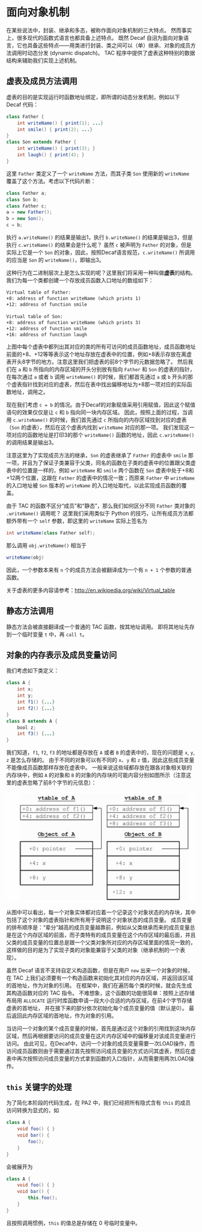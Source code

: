 # 面向对象机制

在某些说法中，封装、继承和多态，被称作面向对象机制的三大特点。
然而事实上，很多现代的函数式语言也都具备上述特点。
既然 Decaf 自诩为面向对象语言，它也具备这些特点——用类进行封装、类之间可以（单）继承、对象的成员方法调用时动态分发 (dynamic dispatch)。
TAC 程序中提供了虚表这种特别的数据结构来辅助我们实现上述机制。

## 虚表及成员方法调用

虚表的目的是实现运行时函数地址绑定，即所谓的动态分发机制，例如以下 Decaf 代码：

```java
class Father {
    int writeName() { print(1); ...}
    int smile() { print(2); ...}
}
class Son extends Father {
    int writeName() { print(3); }
    int laugh() { print(4); }
}
```

这里 `Father` 类定义了一个 `writeName` 方法，而其子类 `Son` 使用新的 `writeName` 覆盖了这个方法。考虑以下代码片断：

```java
class Father a;
class Son b;
class Father c;
a = new Father();
b = new Son();
c = b;
```

执行 `a.writeName()` 的结果是输出1，执行 `b.writeName()` 的结果是输出3，但是执行 `c.writeName()` 的结果会是什么呢？
虽然 `c` 被声明为 `Father` 的对象，但是实际上它是一个 `Son` 的对象，因此，按照Decaf语言规范，`c.writeName()` 所调用的应当是 `Son` 的 `writeName()`，即输出3。

这种行为在二进制层次上是怎么实现的呢？这里我们将采用一种叫做**虚表**的结构。我们为每一个类都创建一个存放成员函数入口地址的数组如下：

```text
Virtual table of Father:
+8: address of function writeName (which prints 1)
+12: address of function smile

Virtual table of Son:
+8: address of function writeName (which prints 3)
+12: address of function smile
+16: address of function laugh
```

上图中每个虚表中都列出其对应的类的所有可访问的成员函数地址，成员函数地址前面的+8、+12等等表示这个地址存放在虚表中的位置，例如+8表示存放在离虚表开头8字节的地方。注意这里我们把虚表的前8个字节的元数据忽略了。
然后我们在 `a` 和 `b` 所指向的内存区域的开头分别放有指向 `Father` 和 `Son` 的虚表的指针，在每次通过 `a` 或者 `b` 调用 `writeName()` 的时候，我们都首先通过 `a` 或 `b` 开头的那个虚表指针找到对应的虚表，然后在表中找出偏移地址为+8那一项对应的实际函数地址，调用之。

现在我们考虑 `c = b` 的情况。由于Decaf的对象赋值采用引用赋值，因此这个赋值语句的效果仅仅是让 `c` 和 `b` 指向同一块内存区域。
因此，按照上面的过程，当调用 `c.writeName()` 的时候，我们首先通过 `c` 所指向的内存区域找到对应的虚表（`Son` 的虚表），然后在这个虚表内找到  `writeName` 对应的那一项。
我们发现这一项对应的函数地址是打印3的那个 `writeName()` 函数的地址，因此 `c.writeName()` 的调用结果是输出3。

注意这里为了实现成员方法的继承，`Son` 的虚表继承了 `Father` 的虚表中 `smile` 那一项，并且为了保证子类兼容于父类，同名的函数在子类的虚表中的位置跟父类虚表中的位置是一样的，例如 `writeName` 和 `smile` 两个函数在 `Son` 虚表中处于+8和+12两个位置，这跟在 `Father` 的虚表中的情况一致；而原来 `Father` 中 `writeName` 的入口地址被 `Son` 版本的 `writeName` 的入口地址取代，以此实现成员函数的覆盖。

由于 TAC 的函数不区分“成员”和“静态”，那么我们如何区分不同 `Father` 类对象的 `.writeName()` 调用呢？
这里我们采用类似于 Python 的技巧，让所有成员方法都额外带有一个 `self` 参数，即这里的 `writeName` 实际上签名为

```java
int writeName(class Father self);
```

那么调用 `obj.writeName()` 相当于

```java
writeName(obj)
```

因此，一个参数本来有 `n` 个的成员方法会被翻译成为一个有 `n + 1` 个参数的普通函数。

关于虚表的更多内容请参考：http://en.wikipedia.org/wiki/Virtual_table

## 静态方法调用

静态方法会被直接翻译成一个普通的 TAC 函数，按其地址调用。
即将其地址先存到一个临时变量 `t` 中，再 `call t`。

## 对象的内存表示及成员变量访问

我们考虑如下类定义：

```java
class A {
    int x;
    int y;
    int f1() {...}
    int f2() {...}
}
class B extends A {
    bool z;
    int f3() {...}
}
```

我们知道，`f1`, `f2`, `f3` 的地址都是存放在 `A` 或者 `B` 的虚表中的，现在的问题是 `x`, `y`, `z` 是怎么存储的。
由于不同的对象可以有不同的 `x`、`y` 和 `z` 值，因此这些成员变量不能像成员函数那样存放在虚表中。
一般来说这些域都存放在跟各对象相关联的内存块中，例如 `A` 的对象和 `B` 的对象的内存块的可能内容分别如图所示（注意这里的虚表忽略了前8个字节的元信息）：

![](./pic/PA3.png)

从图中可以看出，每一个对象实体都对应着一个记录这个对象状态的内存块，其中包括了这个对象的虚表指针和所有用于说明这个对象状态的成员变量。
成员变量的排布顺序是：“辈分”越高的成员变量越靠前，例如从父类继承而来的成员变量总是在这个内存区域的前面，而子类特有的成员变量在这个内存区域的最后面，并且父类的成员变量的位置总是跟一个父类对象所对应的内存区域里面的情况一致的，这样做的目的是为了实现子类的对象能兼容于父类的对象（继承机制的一个表现）。

虽然 Decaf 语言不支持自定义构造函数，但是在用户 `new` 出来一个对象的时候，在 TAC 上我们必须要有一个构造函数来初始化其对应的内存区域，并返回该区域的首地址，作为对象的引用。
在框架中，我们在遍历每个类的时候，就会先生成其构造函数对应的 TAC 指令。
不难想象，这个函数的功能很简单：按照上述存储布局用 `ALLOCATE` 运行时库函数申请一段大小合适的内存区域，在前4个字节存储虚表的首地址，
并在接下来的部分依次初始化每个成员变量的值（默认是0）。
最后返回此内存区域的首地址，作为对象的引用。

当访问一个对象的某个成员变量的时候，首先是通过这个对象的引用找到这块内存区域，然后再根据要访问的成员变量在这片内存区域中的偏移量对该成员变量进行访问。
由此可见，在Decaf中，访问一个对象的成员变量需要一次LOAD操作，而访问成员函数则由于需要通过首先按照访问成员变量的方式访问其虚表，然后在虚表中再次按照访问成员变量的方式拿到函数的入口指针，从而需要用两次LOAD操作。

## `this` 关键字的处理

为了简化本阶段的代码生成，在 PA2 中，我们已经把所有隐式含有 `this` 的成员访问转换为显式的，如

```java
class A {
    void foo() { }
    void bar() {
        foo();
    }
}
```

会被展开为

```java
class A {
    void foo() { }
    void bar() {
        this.foo();
    }
}
```

且按照调用惯例，`this` 的值总是存储在 0 号临时变量中。
